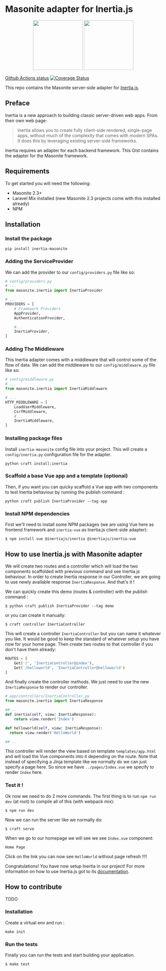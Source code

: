 # Masonite adapter for Inertia.js

<p align="center">
<img src="https://i.imgur.com/rEXcoMn.png" width="160px">
<img src="https://avatars1.githubusercontent.com/u/47703742?s=200&v=4" width="160px">
</p>

[Github Actions status](https://github.com/girardinsamuel/inertia-masonite/workflows/Test%20Application/badge.svg)
[![Coverage Status](https://coveralls.io/repos/github/girardinsamuel/inertia-masonite/badge.svg?branch=master)](https://coveralls.io/github/girardinsamuel/inertia-masonite?branch=master)


This repo contains the Masonite server-side adapter for [Inertia.js](https://inertiajs.com/).

## Preface

Inertia is a new approach to building classic server-driven web apps. From their own web page:

> Inertia allows you to create fully client-side rendered, single-page apps, without much of the complexity that comes with modern SPAs. It does this by leveraging existing server-side frameworks.

Inertia requires an adapter for each backend framework. This Gist contains the adapter for the Masonite framework.

## Requirements

To get started you will need the following:

* Masonite 2.3+
* Laravel Mix installed (new Masonite 2.3 projects come with this installed already)
* NPM

## Installation

### Install the package

```
pip install inertia-masonite
```

### Adding the ServiceProvider

We can add the provider to our `config/providers.py` file like so:

```python
# config/providers.py
# ...
from masonite.inertia import InertiaProvider

# ...
PROVIDERS = [
    # Framework Providers
    AppProvider,
    AuthenticationProvider,

    #...
    InertiaProvider,
]
```

### Adding The Middleware

This Inertia adapter comes with a middleware that will control some of the flow of data. We can add the middleware to our `config/middleware.py` file like so:

```python
# config/middleware.py
# ...
from masonite.inertia import InertiaMiddleware

# ...
HTTP_MIDDLEWARE = [
    LoadUserMiddleware,
    CsrfMiddleware,
    #...
    InertiaMiddleware,
]
```

### Installing package files

Install `inertia-masonite` config file into your project. This will create a `config/inertia.py` configuration file for the adapter.

```
python craft install:inertia
```

### Scaffold a base Vue app and a template (optional)
Then, if you want you can quicky scaffold a Vue app with two components to test Inertia behaviour by running the publish command :

```
python craft publish InertiaProvider --tag app
```

### Install NPM dependencies

First we'll need to install some NPM packages (we are using Vue here as frontend framework and `inertia-vue` as Inertia.js client-side adapter):

```
$ npm install vue @inertiajs/inertia @inertiajs/inertia-vue
```


## How to use Inertia.js with Masonite adapter

We will create two routes and a controller which will load the two components scaffolded with previous command and see Inertia.js behaviour. In order to create Inertia response in our Controller, we are going to use newly available response `InertiaResponse`. And that's it !

We can quickly create this demo (routes & controller) with the publish command :
```
$ python craft publish InertiaProvider --tag demo
```

or you can create it manually:

```
$ craft controller InertiaController
```

This will create a controller `InertiaController` but you can name it whatever you like. It would be good to keep the standard of whatever setup you have now for your home page. Then create two routes to that controller if you don't have them already:

```python
ROUTES = [
    Get('/', 'InertiaController@index'),
    Get('/helloworld', 'InertiaController@helloworld')
]
```

And finally create the controller methods. We just need to use the new `InertiaResponse` to render our controller.

```python
# app/controllers/InertiaController.py
from masonite.inertia import InertiaResponse

## ..
def inertia(self, view: InertiaResponse):
    return view.render('Index')

def helloworld(self, view: InertiaResponse):
  return view.render('HelloWorld')

## ..
```
This controller will render the view based on template `templates/app.html` and will load the Vue components into it depending on the route.
Note that instead of specifying a Jinja template like we normally do we can just specify a page here. So since we have `../pages/Index.vue` we specify to render `Index` here.


### Test it !

Ok now we need to do 2 more commands. The first thing is to run `npm run dev` (at root) to compile all of this (with webpack mix):

```
$ npm run dev
```

Now we can run the server like we normally do:

```
$ craft serve
```

When we go to our homepage we will see we see `Index.vue` component:
```
Home Page
```

Click on the link you can now see `HelloWorld` without page refresh !!!!

Congratulations! You have now setup Inertia in our project! For more information on how to use Inertia.js got to its [documentation](https://inertiajs.com/installation).


## How to contribute
TODO

### Installation

Create a virtual env and run :
```
make init
```

### Run the tests
Finally you can run the tests and start building your application.

```
$ make test
```
